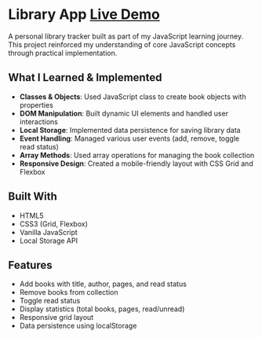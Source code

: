 # Library App [Live Demo](library-app-levanib.vercel.app)

A personal library tracker built as part of my JavaScript learning journey. This project reinforced my understanding of core JavaScript concepts through practical implementation.

## What I Learned & Implemented

- **Classes & Objects**: Used JavaScript class to create book objects with properties
- **DOM Manipulation**: Built dynamic UI elements and handled user interactions
- **Local Storage**: Implemented data persistence for saving library data
- **Event Handling**: Managed various user events (add, remove, toggle read status)
- **Array Methods**: Used array operations for managing the book collection
- **Responsive Design**: Created a mobile-friendly layout with CSS Grid and Flexbox

## Built With

- HTML5
- CSS3 (Grid, Flexbox)
- Vanilla JavaScript
- Local Storage API

## Features

- Add books with title, author, pages, and read status
- Remove books from collection
- Toggle read status
- Display statistics (total books, pages, read/unread)
- Responsive grid layout
- Data persistence using localStorage
